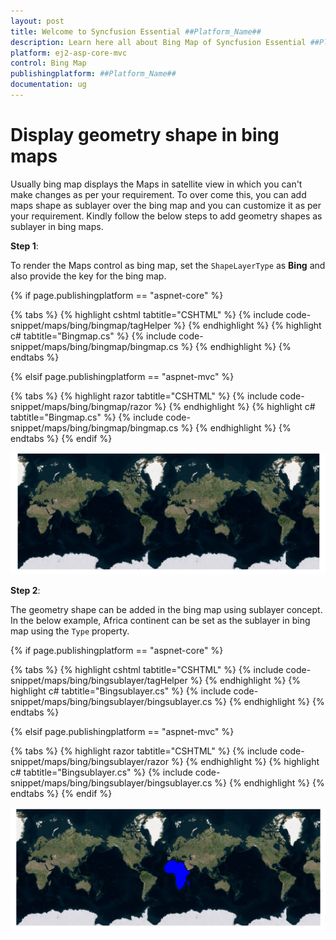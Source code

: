 ```yaml
---
layout: post
title: Welcome to Syncfusion Essential ##Platform_Name##
description: Learn here all about Bing Map of Syncfusion Essential ##Platform_Name## widgets based on HTML5 and jQuery.
platform: ej2-asp-core-mvc
control: Bing Map
publishingplatform: ##Platform_Name##
documentation: ug
---
```


# Display geometry shape in bing maps

Usually bing map displays the Maps in satellite view in which you can't make changes as per your requirement. To over come this, you can add maps shape as sublayer over the bing map and you can customize it as per your requirement. Kindly follow the below steps to add geometry shapes as sublayer in bing maps.

**Step 1**:

To render the Maps control as bing map, set the `ShapeLayerType` as **Bing** and also provide the key for the bing map.

{% if page.publishingplatform == "aspnet-core" %}

{% tabs %}
{% highlight cshtml tabtitle="CSHTML" %}
{% include code-snippet/maps/bing/bingmap/tagHelper %}
{% endhighlight %}
{% highlight c# tabtitle="Bingmap.cs" %}
{% include code-snippet/maps/bing/bingmap/bingmap.cs %}
{% endhighlight %}
{% endtabs %}

{% elsif page.publishingplatform == "aspnet-mvc" %}

{% tabs %}
{% highlight razor tabtitle="CSHTML" %}
{% include code-snippet/maps/bing/bingmap/razor %}
{% endhighlight %}
{% highlight c# tabtitle="Bingmap.cs" %}
{% include code-snippet/maps/bing/bingmap/bingmap.cs %}
{% endhighlight %}
{% endtabs %}
{% endif %}



![bing map](../images/How-to/bing.PNG)

**Step 2**:

The geometry shape can be added in the bing map using sublayer concept. In the below example, Africa continent can be set as the sublayer in bing map using the `Type` property.

{% if page.publishingplatform == "aspnet-core" %}

{% tabs %}
{% highlight cshtml tabtitle="CSHTML" %}
{% include code-snippet/maps/bing/bingsublayer/tagHelper %}
{% endhighlight %}
{% highlight c# tabtitle="Bingsublayer.cs" %}
{% include code-snippet/maps/bing/bingsublayer/bingsublayer.cs %}
{% endhighlight %}
{% endtabs %}

{% elsif page.publishingplatform == "aspnet-mvc" %}

{% tabs %}
{% highlight razor tabtitle="CSHTML" %}
{% include code-snippet/maps/bing/bingsublayer/razor %}
{% endhighlight %}
{% highlight c# tabtitle="Bingsublayer.cs" %}
{% include code-snippet/maps/bing/bingsublayer/bingsublayer.cs %}
{% endhighlight %}
{% endtabs %}
{% endif %}



![bing map with sublayer](../images/How-to/bingwithsublayer.PNG)